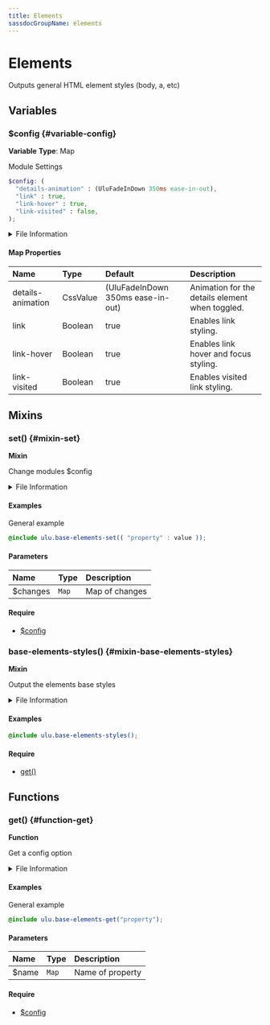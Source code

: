 ```yaml
---
title: Elements
sassdocGroupName: elements
---
```



# Elements

<div class="type-large">

Outputs general HTML element styles (body, a, etc)

</div>



## Variables




<div class="sassdoc-item-header">

###  $config {#variable-config}

  <div class="sassdoc-item-header__labels">
    <span class="tag tag--primary"><strong>Variable</strong></span> <span class="tag"><strong>Type</strong>: Map</span>
  </div>

</div>

  

Module Settings
    
    

``` scss
$config: (
  "details-animation" : (UluFadeInDown 350ms ease-in-out),
  "link" : true,
  "link-hover" : true,
  "link-visited" : false,
);
```
  


<details>
  <summary>File Information</summary>
  
- **File:** _elements.scss
- **Group:** elements
- **Type:** variable
- **Lines (comments):** 16-21
- **Lines (code):** 23-28

</details>

    

#### Map Properties


|Name|Type|Default|Description|
|:--|:--|:--|:--|
|details-animation|CssValue|(UluFadeInDown 350ms ease-in-out)|Animation for the details element when toggled.|
|link|Boolean|true|Enables link styling.|
|link-hover|Boolean|true|Enables link hover and focus styling.|
|link-visited|Boolean|true|Enables visited link styling.|

    
  

## Mixins




<div class="sassdoc-item-header">

###  set() {#mixin-set}

  <div class="sassdoc-item-header__labels">
    <span class="tag tag--primary"><strong>Mixin</strong></span>
  </div>

</div>

  

Change modules $config
    
    


<details>
  <summary>File Information</summary>
  
- **File:** _elements.scss
- **Group:** elements
- **Type:** mixin
- **Lines (comments):** 30-33
- **Lines (code):** 34-36

</details>

    

#### Examples

General example      


``` scss
@include ulu.base-elements-set(( "property" : value ));
```
  

      

#### Parameters


|Name|Type|Description|
|:--|:--|:--|
|$changes|`Map`|Map of changes|

    

#### Require

- [$config](/sass/base/elements/#variable-config)
  


<div class="sassdoc-item-header">

###  base-elements-styles() {#mixin-base-elements-styles}

  <div class="sassdoc-item-header__labels">
    <span class="tag tag--primary"><strong>Mixin</strong></span>
  </div>

</div>

  

Output the elements base styles
    
    


<details>
  <summary>File Information</summary>
  
- **File:** _elements.scss
- **Group:** elements
- **Type:** mixin
- **Lines (comments):** 47-50
- **Lines (code):** 52-203

</details>

    

#### Examples

      


``` scss
@include ulu.base-elements-styles();
```
  

      

#### Require

- [get()](/sass/base/elements/#function-get)
  
  

## Functions




<div class="sassdoc-item-header">

###  get() {#function-get}

  <div class="sassdoc-item-header__labels">
    <span class="tag tag--primary"><strong>Function</strong></span>
  </div>

</div>

  

Get a config option
    
    


<details>
  <summary>File Information</summary>
  
- **File:** _elements.scss
- **Group:** elements
- **Type:** function
- **Lines (comments):** 38-41
- **Lines (code):** 43-45

</details>

    

#### Examples

General example      


``` scss
@include ulu.base-elements-get("property");
```
  

      

#### Parameters


|Name|Type|Description|
|:--|:--|:--|
|$name|`Map`|Name of property|

    

#### Require

- [$config](/sass/base/elements/#variable-config)
  
  
  